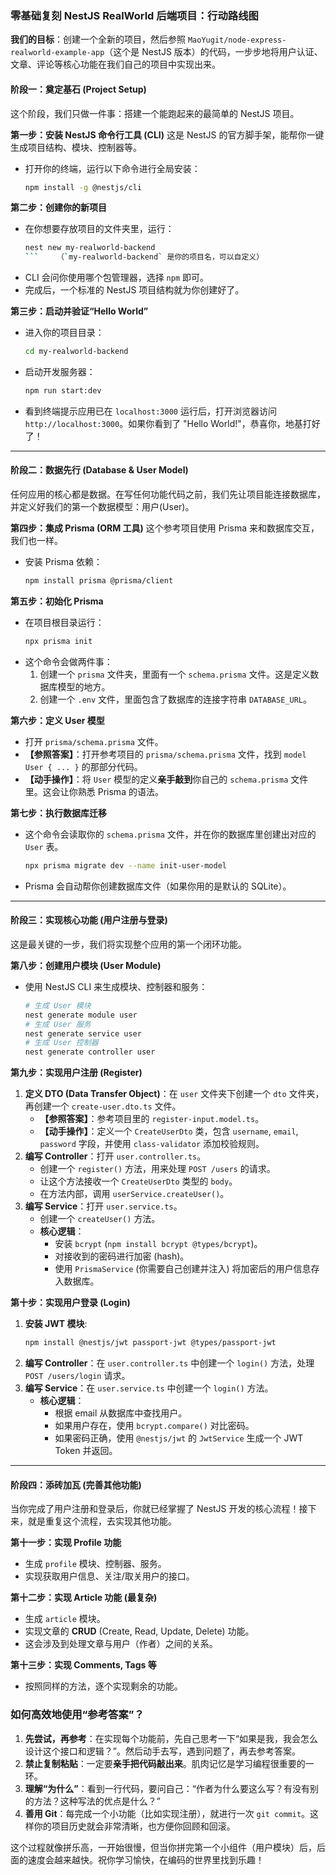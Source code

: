 ### 零基础复刻 NestJS RealWorld 后端项目：行动路线图

**我们的目标**：创建一个全新的项目，然后参照 `MaoYugit/node-express-realworld-example-app`（这个是 NestJS 版本）的代码，一步步地将用户认证、文章、评论等核心功能在我们自己的项目中实现出来。

#### 阶段一：奠定基石 (Project Setup)

这个阶段，我们只做一件事：搭建一个能跑起来的最简单的 NestJS 项目。

**第一步：安装 NestJS 命令行工具 (CLI)**
这是 NestJS 的官方脚手架，能帮你一键生成项目结构、模块、控制器等。

*   打开你的终端，运行以下命令进行全局安装：
    ```bash
    npm install -g @nestjs/cli
    ```

**第二步：创建你的新项目**
*   在你想要存放项目的文件夹里，运行：
    ```bash
    nest new my-realworld-backend 
    ```    （`my-realworld-backend` 是你的项目名，可以自定义）
*   CLI 会问你使用哪个包管理器，选择 `npm` 即可。
*   完成后，一个标准的 NestJS 项目结构就为你创建好了。

**第三步：启动并验证“Hello World”**
*   进入你的项目目录：
    ```bash
    cd my-realworld-backend
    ```
*   启动开发服务器：
    ```bash
    npm run start:dev
    ```
*   看到终端提示应用已在 `localhost:3000` 运行后，打开浏览器访问 `http://localhost:3000`。如果你看到了 "Hello World!"，恭喜你，地基打好了！

---

#### 阶段二：数据先行 (Database & User Model)

任何应用的核心都是数据。在写任何功能代码之前，我们先让项目能连接数据库，并定义好我们的第一个数据模型：用户(User)。

**第四步：集成 Prisma (ORM 工具)**
这个参考项目使用 Prisma 来和数据库交互，我们也一样。

*   安装 Prisma 依赖：
    ```bash
    npm install prisma @prisma/client
    ```

**第五步：初始化 Prisma**
*   在项目根目录运行：
    ```bash
    npx prisma init
    ```
*   这个命令会做两件事：
    1.  创建一个 `prisma` 文件夹，里面有一个 `schema.prisma` 文件。这是定义数据库模型的地方。
    2.  创建一个 `.env` 文件，里面包含了数据库的连接字符串 `DATABASE_URL`。

**第六步：定义 User 模型**
*   打开 `prisma/schema.prisma` 文件。
*   **【参照答案】**：打开参考项目的 `prisma/schema.prisma` 文件，找到 `model User { ... }` 的那部分代码。
*   **【动手操作】**：将 `User` 模型的定义**亲手敲到**你自己的 `schema.prisma` 文件里。这会让你熟悉 Prisma 的语法。

**第七步：执行数据库迁移**
*   这个命令会读取你的 `schema.prisma` 文件，并在你的数据库里创建出对应的 `User` 表。
    ```bash
    npx prisma migrate dev --name init-user-model
    ```
*   Prisma 会自动帮你创建数据库文件（如果你用的是默认的 SQLite）。

---

#### 阶段三：实现核心功能 (用户注册与登录)

这是最关键的一步，我们将实现整个应用的第一个闭环功能。

**第八步：创建用户模块 (User Module)**
*   使用 NestJS CLI 来生成模块、控制器和服务：
    ```bash
    # 生成 User 模块
    nest generate module user
    # 生成 User 服务
    nest generate service user
    # 生成 User 控制器
    nest generate controller user
    ```

**第九步：实现用户注册 (Register)**
1.  **定义 DTO (Data Transfer Object)**：在 `user` 文件夹下创建一个 `dto` 文件夹，再创建一个 `create-user.dto.ts` 文件。
    *   **【参照答案】**：参考项目里的 `register-input.model.ts`。
    *   **【动手操作】**：定义一个 `CreateUserDto` 类，包含 `username`, `email`, `password` 字段，并使用 `class-validator` 添加校验规则。
2.  **编写 Controller**：打开 `user.controller.ts`。
    *   创建一个 `register()` 方法，用来处理 `POST /users` 的请求。
    *   让这个方法接收一个 `CreateUserDto` 类型的 `body`。
    *   在方法内部，调用 `userService.createUser()`。
3.  **编写 Service**：打开 `user.service.ts`。
    *   创建一个 `createUser()` 方法。
    *   **核心逻辑**：
        *   安装 `bcrypt` (`npm install bcrypt @types/bcrypt`)。
        *   对接收到的密码进行加密 (hash)。
        *   使用 `PrismaService` (你需要自己创建并注入) 将加密后的用户信息存入数据库。

**第十步：实现用户登录 (Login)**
1.  **安装 JWT 模块**:
    ```bash
    npm install @nestjs/jwt passport-jwt @types/passport-jwt
    ```
2.  **编写 Controller**：在 `user.controller.ts` 中创建一个 `login()` 方法，处理 `POST /users/login` 请求。
3.  **编写 Service**：在 `user.service.ts` 中创建一个 `login()` 方法。
    *   **核心逻辑**：
        *   根据 email 从数据库中查找用户。
        *   如果用户存在，使用 `bcrypt.compare()` 对比密码。
        *   如果密码正确，使用 `@nestjs/jwt` 的 `JwtService` 生成一个 JWT Token 并返回。

---

#### 阶段四：添砖加瓦 (完善其他功能)

当你完成了用户注册和登录后，你就已经掌握了 NestJS 开发的核心流程！接下来，就是重复这个流程，去实现其他功能。

**第十一步：实现 Profile 功能**
*   生成 `profile` 模块、控制器、服务。
*   实现获取用户信息、关注/取关用户的接口。

**第十二步：实现 Article 功能 (最复杂)**
*   生成 `article` 模块。
*   实现文章的 **CRUD** (Create, Read, Update, Delete) 功能。
*   这会涉及到处理文章与用户（作者）之间的关系。

**第十三步：实现 Comments, Tags 等**
*   按照同样的方法，逐个实现剩余的功能。

### 如何高效地使用“参考答案”？

1.  **先尝试，再参考**：在实现每个功能前，先自己思考一下“如果是我，我会怎么设计这个接口和逻辑？”。然后动手去写，遇到问题了，再去参考答案。
2.  **禁止复制粘贴**：一定要**亲手把代码敲出来**。肌肉记忆是学习编程很重要的一环。
3.  **理解“为什么”**：看到一行代码，要问自己：“作者为什么要这么写？有没有别的方法？这种写法的优点是什么？”
4.  **善用 Git**：每完成一个小功能（比如实现注册），就进行一次 `git commit`。这样你的项目历史就会非常清晰，也方便你回顾和回滚。

这个过程就像拼乐高，一开始很慢，但当你拼完第一个小组件（用户模块）后，后面的速度会越来越快。祝你学习愉快，在编码的世界里找到乐趣！